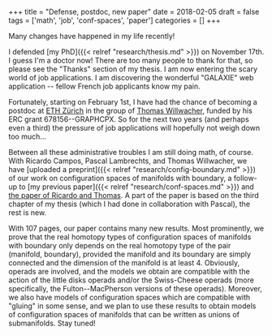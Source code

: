 +++
title = "Defense, postdoc, new paper"
date = 2018-02-05
draft = false
tags = ['math', 'job', 'conf-spaces', 'paper']
categories = []
+++

Many changes have happened in my life recently!

I defended [my PhD]({{< relref "research/thesis.md" >}}) on November 17th.
I guess I'm a doctor now!
There are too many people to thank for that, so please see the "Thanks" section of my thesis.
I am now entering the scary world of job applications.
I am discovering the wonderful "GALAXIE" web application -- fellow French job applicants know my pain.

Fortunately, starting on February 1st, I have had the chance of becoming a postdoc at [ETH Zürich](https://www.ethz.ch) in the group of [Thomas Willwacher](https://people.math.ethz.ch/~wilthoma/), funded by his ERC grant 678156--GRAPHCPX.
So for the next two years (and perhaps even a third) the pressure of job applications will hopefully not weigh down too much...

Between all these administrative troubles I am still doing math, of course.
With Ricardo Campos, Pascal Lambrechts, and Thomas Willwacher, we have [uploaded a preprint]({{< relref "research/config-boundary.md" >}}) of our work on configuration spaces of manifolds with boundary, a follow-up to [my previous paper]({{< relref "research/conf-spaces.md" >}}) and [the paper of Ricardo and Thomas](https://arxiv.org/abs/1604.02043).
A part of the paper is based on the third chapter of my thesis (which I had done in collaboration with Pascal), the rest is new.

With 107 pages, our paper contains many new results.
Most prominently, we prove that the real homotopy types of configuration spaces of manifolds with boundary only depends on the real homotopy type of the pair (manifold, boundary), provided the manifold and its boundary are simply connected and the dimension of the manifold is at least 4.
Obviously, operads are involved, and the models we obtain are compatible with the action of the little disks operads and/or the Swiss-Cheese operads (more specifically, the Fulton--MacPherson versions of these operads).
Moreover, we also have models of configuration spaces which are compatible with "gluing" in some sense, and we plan to use these results to obtain models of configuration spaces of manifolds that can be written as unions of submanifolds.
Stay tuned!
